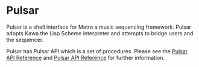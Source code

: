 Pulsar
==================

Pulsar is a shell interface for Metro a music sequencing framework.  Pulsar
adopts Kawa the Lisp Scheme interpreter and attempts to bridge users and the
sequencer.

Pulsar has Pulsar API which is a set of procedures.
Please see the [Pulsar API Reference](readme-procs-api.md) and 
[Pulsar API Reference](readme-notes-api.md) for further information.


